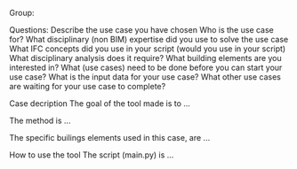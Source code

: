 Group: 



Questions:
Describe the use case you have chosen
Who is the use case for?
What disciplinary (non BIM) expertise did you use to solve the use case
What IFC concepts did you use in your script (would you use in your script)
What disciplinary analysis does it require?
What building elements are you interested in?
What (use cases) need to be done before you can start your use case?
What is the input data for your use case?
What other use cases are waiting for your use case to complete?


Case decription
The goal of the tool made is to ...

The method is ...


The specific builings elements used in this case, are ...


How to use the tool
The script (main.py) is ...

